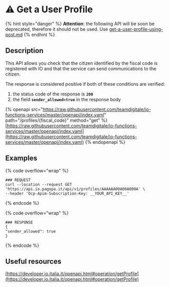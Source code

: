 # ⚠️ Get a User Profile

{% hint style="danger" %} **Attention**: the following API will be soon be deprecated, therefore it should not be used. Use [get-a-user-profile-using-post.md](get-a-user-profile-using-post.md "mention") {% endhint %}

## Description

This API allows you check that the citizen identified by the fiscal code is registered with IO and that the service can send communications to the citizen.

The response is considered positive if both of these conditions are verified:

1. the status code of the response is **`200`**
2. the field **`sender_allowed=true`** in the response body

{% openapi src="https://raw.githubusercontent.com/teamdigitale/io-functions-services/master/openapi/index.yaml" path="/profiles/{fiscal_code}" method="get" %} [https://raw.githubusercontent.com/teamdigitale/io-functions-services/master/openapi/index.yaml](https://raw.githubusercontent.com/teamdigitale/io-functions-services/master/openapi/index.yaml) {% endopenapi %}

## Examples

{% code overflow="wrap" %}
```shell
### REQUEST
curl --location --request GET 'https://api.io.pagopa.it/api/v1/profiles/AAAAAA00A00A000A' \
--header 'Ocp-Apim-Subscription-Key: __YOUR_API_KEY__'
```
{% endcode %}

{% code overflow="wrap" %}
```shell
### RESPONSE
{
"sender_allowed": true
}
```
{% endcode %}

## Useful resources

[https://developer.io.italia.it/openapi.html#operation/getProfile](https://developer.io.italia.it/openapi.html#operation/getProfile)